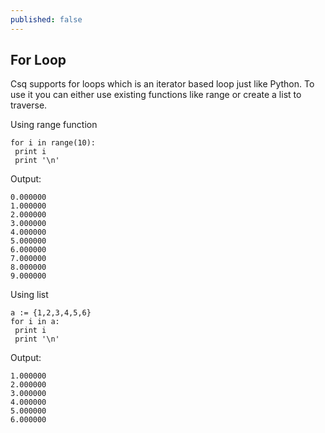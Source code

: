 ```yaml
---
published: false
---
```

## For Loop

Csq supports for loops which is an iterator based loop just like Python.
To use it you can either use existing functions like range or create a list to traverse.

Using range function

```
for i in range(10):
 print i 
 print '\n'
```
Output:
```
0.000000
1.000000
2.000000
3.000000
4.000000
5.000000
6.000000
7.000000
8.000000
9.000000
```

Using list

```
a := {1,2,3,4,5,6}
for i in a:
 print i
 print '\n'
```
Output:
```
1.000000
2.000000
3.000000
4.000000
5.000000
6.000000
```
